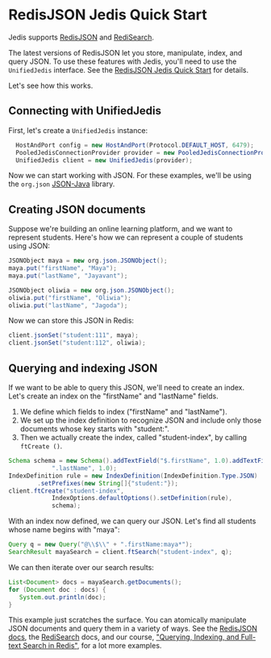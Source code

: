 # RedisJSON Jedis Quick Start

Jedis supports [RedisJSON](https://oss.redis.com/redisjson/) and [RediSearch](https://oss.redis.com/redisearch/).

The latest versions of RedisJSON let you store, manipulate, index, and query JSON.
 To 
use these features with Jedis, you'll need to use the `UnifiedJedis` interface. 
See the [RedisJSON Jedis Quick Start](docs/redisjson.md) for details.

Let's see how this works.

## Connecting with UnifiedJedis

First, let's create a `UnifiedJedis` instance:

```java
  HostAndPort config = new HostAndPort(Protocol.DEFAULT_HOST, 6479);
  PooledJedisConnectionProvider provider = new PooledJedisConnectionProvider(config);
  UnifiedJedis client = new UnifiedJedis(provider);
```
Now we can start working with JSON. For these examples, we'll be using the `org.json` [JSON-Java](https://docs.oracle.com/javaee/7/api/javax/json/JsonObject.html) library.

## Creating JSON documents

Suppose we're building an online learning platform, and we want to represent students. Here's how we can represent a couple of students using JSON:

```java
JSONObject maya = new org.json.JSONObject();
maya.put("firstName", "Maya");
maya.put("lastName", "Jayavant");

JSONObject oliwia = new org.json.JSONObject();
oliwia.put("firstName", "Oliwia");
oliwia.put("lastName", "Jagoda");
```
Now we can store this JSON in Redis:

```java
client.jsonSet("student:111", maya);
client.jsonSet("student:112", oliwia);
```

## Querying and indexing JSON

If we want to be able to query this JSON, we'll need to create an index. Let's 
create an index on the "firstName" and "lastName" fields. 

1. We define which fields to index ("firstName" and "lastName").
2. We set up the index definition to recognize JSON and include only those 
documents 
whose key starts with "student:".
3. Then we actually create the index, called "student-index", by calling `ftCreate
()`.

```java
Schema schema = new Schema().addTextField("$.firstName", 1.0).addTextField("$" +
            ".lastName", 1.0);
IndexDefinition rule = new IndexDefinition(IndexDefinition.Type.JSON)
        .setPrefixes(new String[]{"student:"});
client.ftCreate("student-index",
            IndexOptions.defaultOptions().setDefinition(rule),
            schema);
```

With an index now defined, we can query our JSON. Let's find all students whose 
name begins with "maya":

```java
Query q = new Query("@\\$\\" + ".firstName:maya*");
SearchResult mayaSearch = client.ftSearch("student-index", q);
```

We can then iterate over our search results:
    
```java
List<Document> docs = mayaSearch.getDocuments();
for (Document doc : docs) {
   System.out.println(doc);
}
```

This example just scratches the surface. You can atomically manipulate JSON documents and query them in a variety of ways. See the [RedisJSON docs](https://oss.redis.com/redisjson/), the [RediSearch](https://oss.redis.com/redisearch/) docs, and our course, ["Querying, Indexing, and Full-text Search in Redis"](https://university.redis.com/courses/ru203/), for a lot more examples. 